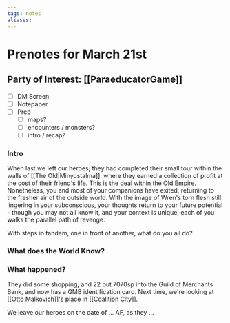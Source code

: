 ```yaml
---
tags: notes
aliases:
---
```


# Prenotes for March 21st
## Party of Interest: [[ParaeducatorGame]]
- [ ] DM Screen
- [ ] Notepaper
- [ ] Prep
	- [ ] maps?
	- [ ] encounters / monsters?
	- [ ] intro / recap?

### Intro

When last we left our heroes, they had completed their small tour within the walls of [[The Old|Minyostalma]], where they earned a collection of profit at the cost of their friend's life. This is the deal within the Old Empire. Nonetheless, you and most of your companions have exited, returning to the fresher air of the outside world. With the image of Wren's torn flesh still lingering in your subconscious, your thoughts return to your future potential - though you may not all know it, and your context is unique, each of you walks the parallel path of revenge.

With steps in tandem, one in front of another, what do you all do?

### What does the World Know?

### What happened?

They did some shopping, and 22 put 7070sp into the Guild of Merchants Bank, and now has a GMB identification card. Next time, we're looking at [[Otto Malkovich]]'s place in [[Coalition City]].

We leave our heroes on the date of ... AF, as they ...